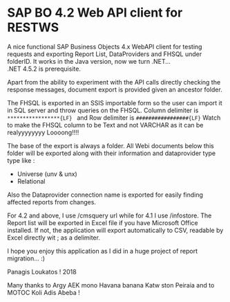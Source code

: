 # SAP BO 4.2 Web API client for RESTWS
A nice functional SAP Business Objects 4.x WebAPI client for testing requests and exporting Report List, DataProviders and FHSQL under folderID. It works in the Java version, now we turn .NET...  
.NET 4.5.2 is prerequisite.  

Apart from the ability to experiment with the API calls directly checking the response messages, document export is provided given an ancestor folder.  

The FHSQL is exported in an SSIS importable form so the user can import it in SQL server and throw queries on the FHSQL.
Column delimiter is ```*****************{LF} ```
and Row delimiter is ```#################{LF}```
Watch to make the FHSQL column to be Text and not VARCHAR as it can be realyyyyyyyy Loooong!!!!
 
The base of the export is always a folder. All Webi documents below this folder will be exported along with their information and dataprovider type type like :  
* Universe (unv & unx)
* Relational  

Also the Dataprovider connection name is exported for easily finding affected reports from changes.

For 4.2 and above, I use /cmsquery url while for 4.1 I use /infostore.
The Report list will be exported in Excel file if you have Microsoft Office installed. If not, the application will export automatically to CSV, readable by Excel directly wit ; as a delimiter.

I hope you enjoy this application as I did in a huge project of report migration... :)

Panagis Loukatos ! 2018

Many thanks to Argy AEK mono Havana banana Katw ston Peiraia and to MOTOC Koli Adis Abeba !
